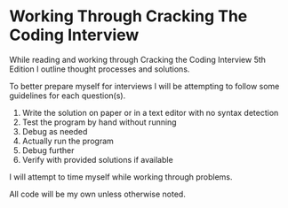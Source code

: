 # Working Through Cracking The Coding Interview
While reading and working through Cracking the Coding Interview 5th Edition I outline thought processes and solutions.

To better prepare myself for interviews I will be attempting to follow some guidelines for each question(s).

1. Write the solution on paper or in a text editor with no syntax detection
2. Test the program by hand without running
3. Debug as needed
4. Actually run the program
5. Debug further
6. Verify with provided solutions if available

I will attempt to time myself while working through problems.

All code will be my own unless otherwise noted.
